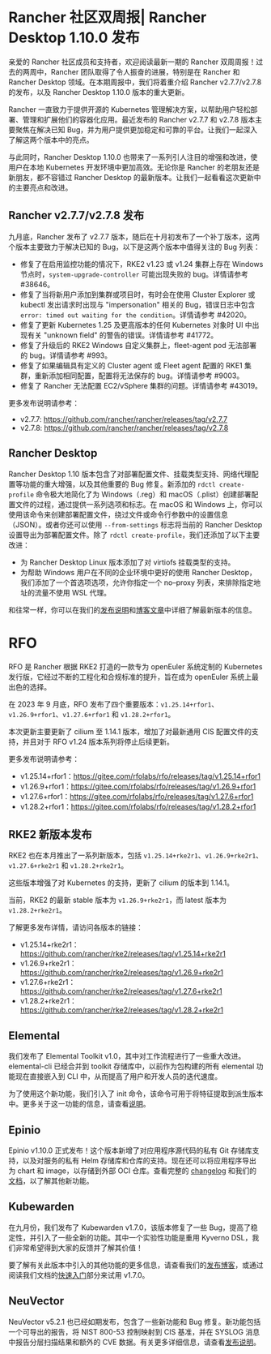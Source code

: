 # Rancher 社区双周报| Rancher Desktop 1.10.0 发布

亲爱的 Rancher 社区成员和支持者，欢迎阅读最新一期的 Rancher 双周周报！过去的两周中，Rancher 团队取得了令人振奋的进展，特别是在 Rancher 和 Rancher Desktop 领域。在本期周报中，我们将着重介绍 Rancher v2.7.7/v2.7.8 的发布，以及 Rancher Desktop 1.10.0 版本的重大更新。

Rancher 一直致力于提供开源的 Kubernetes 管理解决方案，以帮助用户轻松部署、管理和扩展他们的容器化应用。最近发布的 Rancher v2.7.7 和 v2.7.8 版本主要聚焦在解决已知 Bug，并为用户提供更加稳定和可靠的平台。让我们一起深入了解这两个版本中的亮点。

与此同时，Rancher Desktop 1.10.0 也带来了一系列引人注目的增强和改进，使用户在本地 Kubernetes 开发环境中更加高效。无论你是 Rancher 的老朋友还是新朋友，都不容错过 Rancher Desktop 的最新版本。让我们一起看看这次更新中的主要亮点和改进。

## Rancher v2.7.7/v2.7.8 发布

九月底，Rancher 发布了 v2.7.7 版本，随后在十月初发布了一个补丁版本，这两个版本主要致力于解决已知的 Bug，以下是这两个版本中值得关注的 Bug 列表：

- 修复了在启用监控功能的情况下，RKE2 v1.23 或 v1.24 集群上存在 Windows 节点时，`system-upgrade-controller` 可能出现失败的 bug。详情请参考 #38646。
- 修复了当将新用户添加到集群或项目时，有时会在使用 Cluster Explorer 或 kubectl 发出请求时出现与 "impersonation" 相关的 Bug，错误日志中包含 `error: timed out waiting for the condition`。详情请参考 #42020。
- 修复了更新 Kubernetes 1.25 及更高版本的任何 Kubernetes 对象时 UI 中出现有关 "unknown field" 的警告的错误。详情请参考 #41772。
- 修复了升级后的 RKE2 Windows 自定义集群上，fleet-agent pod 无法部署的 bug。详情请参考 #993。
- 修复了如果编辑具有定义的 Cluster agent 或 Fleet agent 配置的 RKE1 集群，重新添加相同配置，配置将无法保存的 bug。详情请参考 #9003。
- 修复了 Rancher 无法配置 EC2/vSphere 集群的问题。详情请参考 #43019。

更多发布说明请参考：

- v2.7.7: https://github.com/rancher/rancher/releases/tag/v2.7.7
- v2.7.8: https://github.com/rancher/rancher/releases/tag/v2.7.8

## Rancher Desktop

Rancher Desktop 1.10 版本包含了对部署配置文件、挂载类型支持、网络代理配置等功能的重大增强，以及其他重要的 Bug 修复。新添加的 `rdctl create-profile` 命令极大地简化了为 Windows（.reg）和 macOS（.plist）创建部署配置文件的过程，通过提供一系列选项和标志。在 macOS 和 Windows 上，你可以使用该命令来创建部署配置文件，绕过文件或命令行参数中的设置信息（JSON）。或者你还可以使用 `--from-settings` 标志将当前的 Rancher Desktop 设置导出为部署配置文件。除了 `rdctl create-profile`，我们还添加了以下主要改进：

- 为 Rancher Desktop Linux 版本添加了对 virtiofs 挂载类型的支持。
- 为帮助 Windows 用户在不同的企业环境中更好的使用 Rancher Desktop，我们添加了一个首选项选项，允许你指定一个 no–proxy 列表，来排除指定地址的流量不使用 WSL 代理。

和往常一样，你可以在我们的[发布说明](https://github.com/rancher-sandbox/rancher-desktop/releases/tag/v1.10.0 "Rancher Desktop Release Note")和[博客文章](https://www.suse.com/c/rancher_blog/rancher-desktop-1-10-proxy-deployment-profile-volume-mount/ "Rancher Desktop Blog")中详细了解最新版本的信息。

# RFO

RFO 是 Rancher 根据 RKE2 打造的一款专为 openEuler 系统定制的 Kubernetes 发行版，它经过不断的工程化和合规标准的提升，旨在成为 openEuler 系统上最出色的选择。

在 2023 年 9 月底，RFO 发布了四个重要版本：`v1.25.14+rfor1`、`v1.26.9+rfor1`、`v1.27.6+rfor1` 和 `v1.28.2+rfor1`。

本次更新主要更新了 cilium 至 1.14.1 版本，增加了对最新通用 CIS 配置文件的支持，并且对于 RFO v1.24 版本系列将停止后续更新。

更多发布说明请参考：

- v1.25.14+rfor1：https://gitee.com/rfolabs/rfo/releases/tag/v1.25.14+rfor1
- v1.26.9+rfor1：https://gitee.com/rfolabs/rfo/releases/tag/v1.26.9+rfor1
- v1.27.6+rfor1：https://gitee.com/rfolabs/rfo/releases/tag/v1.27.6+rfor1
- v1.28.2+rfor1：https://gitee.com/rfolabs/rfo/releases/tag/v1.28.2+rfor1

## RKE2 新版本发布

RKE2 也在本月推出了一系列新版本，包括 `v1.25.14+rke2r1`、`v1.26.9+rke2r1`、`v1.27.6+rke2r1` 和 `v1.28.2+rke2r1`。

这些版本增强了对 Kubernetes 的支持，更新了 cilium 的版本到 1.14.1。

当前，RKE2 的最新 stable 版本为 `v1.26.9+rke2r1`，而 latest 版本为 `v1.28.2+rke2r1`。

了解更多发布详情，请访问各版本的链接：

- v1.25.14+rke2r1：https://github.com/rancher/rke2/releases/tag/v1.25.14+rke2r1
- v1.26.9+rke2r1：https://github.com/rancher/rke2/releases/tag/v1.26.9+rke2r1
- v1.27.6+rke2r1：https://github.com/rancher/rke2/releases/tag/v1.27.6+rke2r1
- v1.28.2+rke2r1：https://github.com/rancher/rke2/releases/tag/v1.28.2+rke2r1

## Elemental

我们发布了 Elemental Toolkit v1.0，其中对工作流程进行了一些重大改进。elemental-cli 已经合并到 toolkit 存储库中，以前作为包构建的所有 elemental 功能现在直接嵌入到 CLI 中，从而提高了用户和开发人员的迭代速度。

为了使用这个新功能，我们引入了 init 命令，该命令可用于将特征提取到派生版本中。更多关于这一功能的信息，请查看[说明](https://github.com/rancher/elemental-toolkit/issues/1738 "Elemental Init Command")。

## Epinio

Epinio v1.10.0 正式发布！这个版本新增了对应用程序源代码的私有 Git 存储库支持，以及对服务的私有 Helm 存储库和仓库的支持。现在还可以将应用程序导出为 chart 和 image，以存储到外部 OCI 仓库。查看完整的 [changelog](https://github.com/epinio/epinio/releases/tag/v1.10.0 "Epinio ChangeLog") 和我们的[文档](https://docs.epinio.io/ "Epinio 文档")，以了解其他新功能。

## Kubewarden

在九月份，我们发布了 Kubewarden v1.7.0，该版本修复了一些 Bug，提高了稳定性，并引入了一些全新的功能。其中一个实验性功能是重用 Kyverno DSL，我们非常希望得到大家的反馈并了解其价值！

要了解有关此版本中引入的其他功能的更多信息，请查看我们的[发布博客](https://www.kubewarden.io/blog/2023/09/kubewarden-1.7-release/ "Kubewarden Blog")，或通过阅读我们文档的[快速入门](https://docs.kubewarden.io/quick-start "Kubewarden Quick Start")部分来试用 v1.7.0。

## NeuVector

NeuVector v5.2.1 也已经如期发布，包含了一些新功能和 Bug 修复。新功能包括一个可导出的报告，将 NIST 800-53 控制映射到 CIS 基准，并在 SYSLOG 消息中报告分层扫描结果和额外的 CVE 数据。有关更多详细信息，请查看[发布说明](https://open-docs.neuvector.com/releasenotes/5x#521-august-2023 "NeuVector Release Note")。
